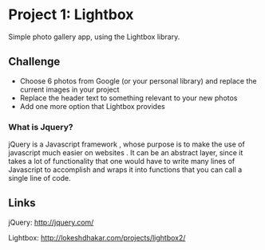 # Project 1: Lightbox

Simple photo gallery app, using the Lightbox library.

## Challenge

* Choose 6 photos from Google (or your personal library) and replace the current images in your project
* Replace the header text to something relevant to your new photos
* Add one more option that Lightbox provides

### What is Jquery?

jQuery is a Javascript framework , whose purpose is to make the use of javascript much easier on websites . It can be an abstract layer, since it takes a lot of functionality that one would have to write many lines of Javascript to accomplish and wraps it into functions that you can call a single line of code.



## Links

jQuery: http://jquery.com/

Lightbox: http://lokeshdhakar.com/projects/lightbox2/
